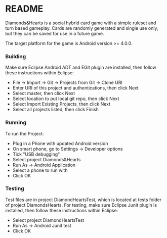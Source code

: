 # README #

Diamonds&Hearts is a social hybrid card game with a simple ruleset and turn based gameplay. Cards are randomly generated and single use only, but they can be saved for use in a future game.

The target platform for the game is Android version >= 4.0.0.

### Building ###

Make sure Eclipse Android ADT and EGit plugin are installed, then follow these instructions within Eclipse:

* File -> Import -> Git -> Projects from Git -> Clone URI
* Enter URI of this project and authentications, then click Next
* Select master, then click Next
* Select location to put local git repo, then click Next
* Select Import Existing Projects, then click Next
* Select all projects listed, then click Finish

### Running ###
To run the Project:

* Plug in a Phone with updated Android version
* On smart phone, go to Settings -> Developer options
* Tick "USB debugging"  
* Select project Diamonds&Hearts
* Run As -> Android Application
* Select a phone to run with
* Click OK

### Testing ###

Test files are in project DiamondHeartsTest, which is located at tests folder of project DiamondsHearts.
For testing, make sure Eclipse Junit plugin is installed, then follow these instructions within Eclipse:

* Select project DiamondHeartsTest
* Run As -> Android Junit test
* Click OK